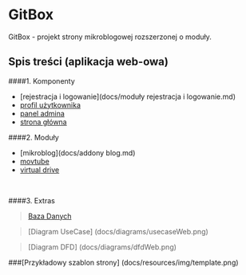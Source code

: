 GitBox
======

GitBox - projekt strony mikroblogowej rozszerzonej o moduły.

## Spis treści (aplikacja web-owa)
####1. Komponenty
 * [rejestracja i logowanie](docs/moduły rejestracja i logowanie.md)
 * [profil użytkownika](docs/user-profile.md)
 * [panel admina](docs/admin-panel.md)
 * [strona główna](docs/stronaglowna.md)

####2. Moduły
 * [mikroblog](docs/addony blog.md)
 * [movtube](docs/movtube.md)
 * [virtual drive](docs/virtual_drive.md)

<br />

####3. Extras
> [Baza Danych](docs/database/database.md)

> [Diagram UseCase] (docs/diagrams/usecaseWeb.png)

> [Diagram DFD] (docs/diagrams/dfdWeb.png)

###[Przykładowy szablon strony] (docs/resources/img/template.png)

